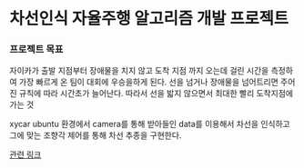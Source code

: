 # 차선인식 자율주행 알고리즘 개발 프로젝트  

### 프로젝트 목표  
자이카가 출발 지점부터 장애물을 치지 않고 도착 지점 까지 오는데 걸린 시간을 측정하여 가장 빠르게 온 팀이 대회에 우승을하게 된다. 선을 넘거나 장애물을 넘어트리면 주어진 규칙에 따라 시간초가 늘어난다. 따라서 선을 밟지 않으면서 최대한 빨리 도착지점에 가는 것  

xycar ubuntu 환경에서 camera를 통해 받아들인 data를 이용해서 차선을 인식하고 그에 맞는 조향각 제어를 통해 차선 추종을 구현한다.

[관련 링크](https://tasteful-dianella-4f4.notion.site/4ef9e3c213314fd5befdb9c86a708593)
